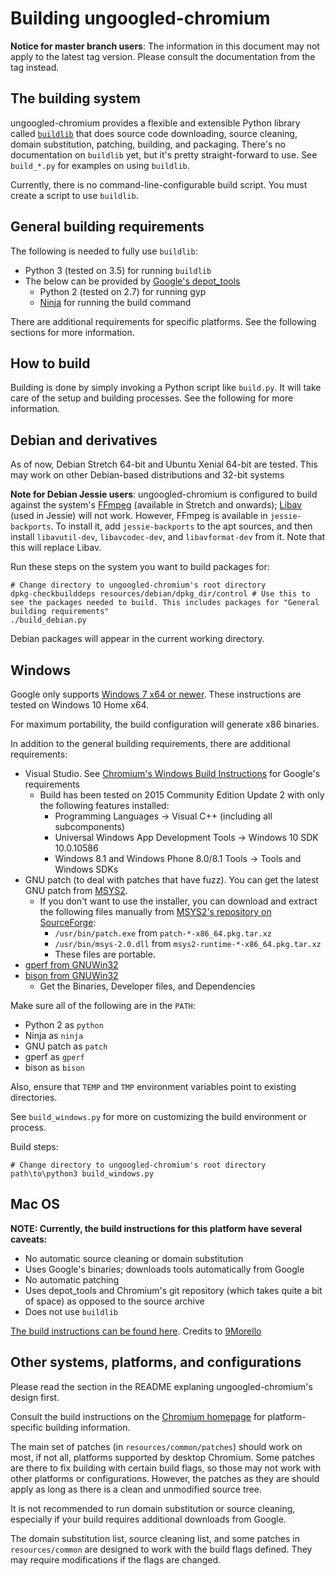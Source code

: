 # Building ungoogled-chromium

**Notice for master branch users**: The information in this document may not apply to the latest tag version. Please consult the documentation from the tag instead.

## The building system

ungoogled-chromium provides a flexible and extensible Python library called [`buildlib`](buildlib) that does source code downloading, source cleaning, domain substitution, patching, building, and packaging. There's no documentation on `buildlib` yet, but it's pretty straight-forward to use. See `build_*.py` for examples on using `buildlib`.

Currently, there is no command-line-configurable build script. You must create a script to use `buildlib`.

## General building requirements

The following is needed to fully use `buildlib`:
* Python 3 (tested on 3.5) for running `buildlib`
* The below can be provided by [Google's depot_tools](//www.chromium.org/developers/how-tos/install-depot-tools)
    * Python 2 (tested on 2.7) for running gyp
    * [Ninja](//ninja-build.org/) for running the build command

There are additional requirements for specific platforms. See the following sections for more information.

## How to build

Building is done by simply invoking a Python script like `build.py`. It will take care of the setup and building processes. See the following for more information.

## Debian and derivatives

As of now, Debian Stretch 64-bit and Ubuntu Xenial 64-bit are tested.
This may work on other Debian-based distributions and 32-bit systems

**Note for Debian Jessie users**: ungoogled-chromium is configured to build against the system's [FFmpeg](//www.ffmpeg.org/) (available in Stretch and onwards); [Libav](//libav.org) (used in Jessie) will not work. However, FFmpeg is available in `jessie-backports`. To install it, add `jessie-backports` to the apt sources, and then install `libavutil-dev`, `libavcodec-dev`, and `libavformat-dev` from it. Note that this will replace Libav.

Run these steps on the system you want to build packages for:

    # Change directory to ungoogled-chromium's root directory
    dpkg-checkbuilddeps resources/debian/dpkg_dir/control # Use this to see the packages needed to build. This includes packages for "General building requirements"
    ./build_debian.py

Debian packages will appear in the current working directory.

## Windows

Google only supports [Windows 7 x64 or newer](https://chromium.googlesource.com/chromium/src/+/51.0.2704.106/docs/windows_build_instructions.md#Setting-up-the-environment-for-Visual-Studio). These instructions are tested on Windows 10 Home x64.

For maximum portability, the build configuration will generate x86 binaries.

In addition to the general building requirements, there are additional requirements:
* Visual Studio. See [Chromium's Windows Build Instructions](https://chromium.googlesource.com/chromium/src/+/51.0.2704.106/docs/windows_build_instructions.md) for Google's requirements
    * Build has been tested on 2015 Community Edition Update 2 with only the following features installed:
        * Programming Languages -> Visual C++ (including all subcomponents)
        * Universal Windows App Development Tools -> Windows 10 SDK 10.0.10586
        * Windows 8.1 and Windows Phone 8.0/8.1 Tools -> Tools and Windows SDKs
* GNU patch (to deal with patches that have fuzz). You can get the latest GNU patch from [MSYS2](http://msys2.github.io/).
    * If you don't want to use the installer, you can download and extract the following files manually from [MSYS2's repository on SourceForge](https://sourceforge.net/projects/msys2/files/REPOS/MSYS2/x86_64/):
        * `/usr/bin/patch.exe` from `patch-*-x86_64.pkg.tar.xz`
        * `/usr/bin/msys-2.0.dll` from `msys2-runtime-*-x86_64.pkg.tar.xz`
        * These files are portable.
* [gperf from GNUWin32](http://gnuwin32.sourceforge.net/packages/gperf.htm)
* [bison from GNUWin32](http://gnuwin32.sourceforge.net/packages/bison.htm)
    * Get the Binaries, Developer files, and Dependencies

Make sure all of the following are in the `PATH`:
* Python 2 as `python`
* Ninja as `ninja`
* GNU patch as `patch`
* gperf as `gperf`
* bison as `bison`

Also, ensure that `TEMP` and `TMP` environment variables point to existing directories.

See `build_windows.py` for more on customizing the build environment or process.

Build steps:

    # Change directory to ungoogled-chromium's root directory
    path\to\python3 build_windows.py

## Mac OS

**NOTE: Currently, the build instructions for this platform have several caveats:**
* No automatic source cleaning or domain substitution
* Uses Google's binaries; downloads tools automatically from Google
* No automatic patching
* Uses depot_tools and Chromium's git repository (which takes quite a bit of space) as opposed to the source archive
* Does not use `buildlib`

[The build instructions can be found here](https://github.com/Eloston/ungoogled-chromium/issues/30#issuecomment-239644518). Credits to [9Morello](//github.com/9Morello)

## Other systems, platforms, and configurations

Please read the section in the README explaning ungoogled-chromium's design first.

Consult the build instructions on the [Chromium homepage](//www.chromium.org/Home) for platform-specific building information.

The main set of patches (in `resources/common/patches`) should work on most, if not all, platforms supported by desktop Chromium. Some patches are there to fix building with certain build flags, so those may not work with other platforms or configurations. However, the patches as they are should apply as long as there is a clean and unmodified source tree.

It is not recommended to run domain substitution or source cleaning, especially if your build requires additional downloads from Google.

The domain substitution list, source cleaning list, and some patches in `resources/common` are designed to work with the build flags defined. They may require modifications if the flags are changed.
